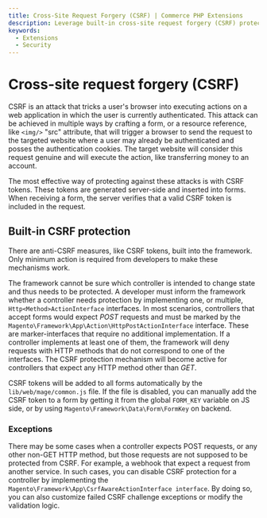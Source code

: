 ```yaml
---
title: Cross-Site Request Forgery (CSRF) | Commerce PHP Extensions
description: Leverage built-in cross-site request forgery (CSRF) protection when developing Adobe Commerce and Magento Open Source components.
keywords:
  - Extensions
  - Security
---
```


# Cross-site request forgery (CSRF)

CSRF is an attack that tricks a user's browser into executing actions on a web application in which the user is currently authenticated. This attack can be achieved in multiple ways by crafting a form, or a resource reference, like `<img/>` "src" attribute, that will trigger a browser to send the request to the targeted website where a user may already be authenticated and posses the authentication cookies. The target website will consider this request genuine and will execute the action, like transferring money to an account.

The most effective way of protecting against these attacks is with CSRF tokens. These tokens are generated server-side and inserted into forms. When receiving a form, the server verifies that a valid CSRF token is included in the request.

## Built-in CSRF protection

There are anti-CSRF measures, like CSRF tokens, built into the framework. Only minimum action is
required from developers to make these mechanisms work.

The framework cannot be sure which controller is intended to change state and thus needs to be protected. A developer must inform the framework whether a controller needs protection by implementing one, or multiple, `Http<Method>ActionInterface` interfaces. In most scenarios, controllers that accept forms would expect _POST_ requests and must be marked by the `Magento\Framework\App\Action\HttpPostActionInterface` interface. These are marker-interfaces that require no additional implementation. If a controller implements at least one of them, the framework will deny requests with HTTP methods that do not correspond to one of the interfaces. The CSRF protection mechanism will become active for controllers that expect any HTTP method other than _GET_.

CSRF tokens will be added to all forms automatically by the `lib/web/mage/common.js` file. If the file is disabled, you can manually add the CSRF token to a form by getting it from the global `FORM_KEY` variable on JS side, or by using `Magento\Framework\Data\Form\FormKey` on backend.

### Exceptions

There may be some cases when a controller expects POST requests, or any other non-GET HTTP method, but those requests are not supposed to be protected from CSRF. For example, a webhook that expect a request from another service. In such cases, you can disable CSRF protection for a controller by implementing the `Magento\Framework\App\CsrfAwareActionInterface interface`. By doing so, you can also customize failed CSRF challenge exceptions or modify the validation logic.
